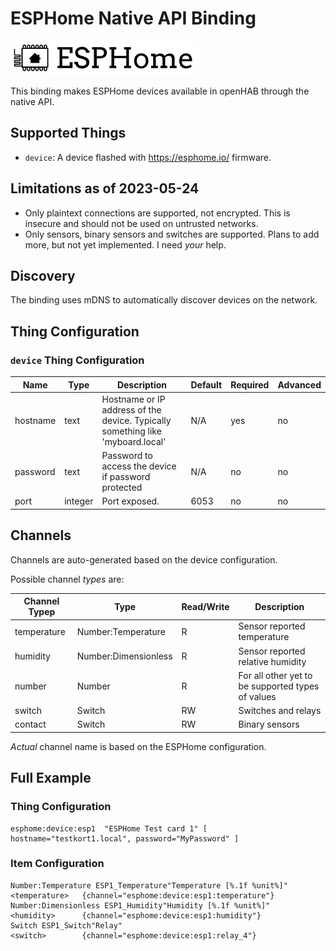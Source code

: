 # ESPHome Native API Binding

![logo](logo.png)

This binding makes ESPHome devices available in openHAB through the native API.

## Supported Things

- `device`: A device flashed with https://esphome.io/ firmware.

## Limitations as of 2023-05-24

- Only plaintext connections are supported, not encrypted. This is insecure and should not be used on untrusted
  networks.
- Only sensors, binary sensors and switches are supported. Plans to add more, but not yet implemented. I need _your_
  help.

## Discovery

The binding uses mDNS to automatically discover devices on the network.

## Thing Configuration

### `device` Thing Configuration

| Name     | Type    | Description                                                                    | Default | Required | Advanced |
|----------|---------|--------------------------------------------------------------------------------|---------|----------|----------|
| hostname | text    | Hostname or IP address of the device. Typically something like 'myboard.local' | N/A     | yes      | no       |
| password | text    | Password to access the device if password protected                            | N/A     | no       | no       |
| port     | integer | Port exposed.                                                                  | 6053    | no       | no       |

## Channels

Channels are auto-generated based on the device configuration.

Possible channel _types_ are:

| Channel Typep | Type                 | Read/Write | Description                                       |
|---------------|----------------------|------------|---------------------------------------------------|
| temperature   | Number:Temperature   | R          | Sensor reported temperature                       |
| humidity      | Number:Dimensionless | R          | Sensor reported relative humidity                 |
| number        | Number               | R          | For all other yet to be supported types of values |
| switch        | Switch               | RW         | Switches and relays                               |
| contact       | Switch               | RW         | Binary sensors                                    |

_Actual_ channel name is based on the ESPHome configuration.

## Full Example

### Thing Configuration

```
esphome:device:esp1  "ESPHome Test card 1" [ hostname="testkort1.local", password="MyPassword" ]
```

### Item Configuration

```
Number:Temperature ESP1_Temperature"Temperature [%.1f %unit%]" <temperature>   {channel="esphome:device:esp1:temperature"}
Number:Dimensionless ESP1_Humidity"Humidity [%.1f %unit%]"     <humidity>      {channel="esphome:device:esp1:humidity"}
Switch ESP1_Switch"Relay"                                      <switch>        {channel="esphome:device:esp1:relay_4"}
```
